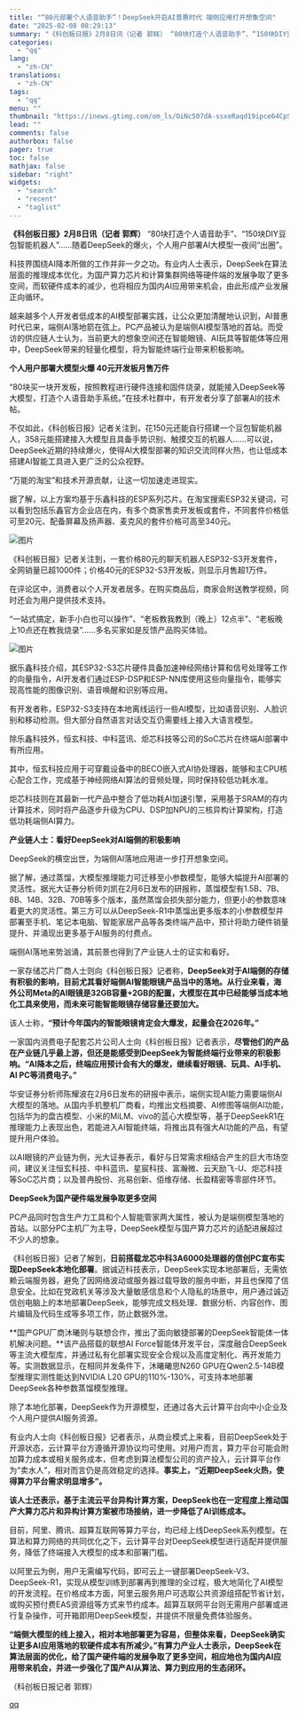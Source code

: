 ```yaml
---
title: "“80元部署个人语音助手”！DeepSeek开启AI普惠时代 端侧应用打开想象空间"
date: "2025-02-08 08:29:13"
summary: "《科创板日报》2月8日讯（记者 郭辉） “80块打造个人语音助手”、“150块DIY豆包智能机器人”..."
categories:
  - "qq"
lang:
  - "zh-CN"
translations:
  - "zh-CN"
tags:
  - "qq"
menu: ""
thumbnail: "https://inews.gtimg.com/om_ls/OiNc507dA-ssxeRaqd19ipce64CpS1aR5HvZYd805YtXcAA_640360/0"
lead: ""
comments: false
authorbox: false
pager: true
toc: false
mathjax: false
sidebar: "right"
widgets:
  - "search"
  - "recent"
  - "taglist"
---
```


**《科创板日报》2月8日讯（记者 郭辉）** “80块打造个人语音助手”、“150块DIY豆包智能机器人”……随着DeepSeek的爆火，个人用户部署AI大模型一夜间“出圈”。

科技界围绕AI降本所做的工作并非一夕之功。有业内人士表示，DeepSeek在算法层面的推理成本优化，为国产算力芯片和计算集群网络等硬件端的发展争取了更多空间，而软硬件成本的减少，也将相应为国内AI应用带来机会，由此形成产业发展正向循环。

越来越多个人开发者低成本的AI模型部署实践，让公众更加清醒地认识到，AI普惠时代已来，端侧AI落地箭在弦上。PC产品被认为是端侧AI模型落地的首站。而受访的供应链人士认为，当前更大的想象空间还在智能眼镜、AI玩具等智能体等应用中，DeepSeek带来的轻量化模型，将为智能终端行业带来积极影响。

**个人用户部署大模型火爆 40元开发板月售万件**

“80块买一块开发板，按照教程进行硬件连接和固件烧录，就能接入DeepSeek等大模型，打造个人语音助手系统。”在技术社群中，有开发者分享了部署AI的技术帖。

不仅如此，《科创板日报》记者关注到，花150元还能自行搭建一个豆包智能机器人，358元能搭建接入大模型且具备手势识别、触摸交互的机器人……可以说，DeepSeek近期的持续爆火，使得AI大模型部署的知识交流同样火热，也让低成本搭建AI智能工具进入更广泛的公众视野。

“万能的淘宝”和技术开源贡献，让这一切加速走进现实。

据了解，以上方案均基于乐鑫科技的ESP系列芯片。在淘宝搜索ESP32关键词，可以看到包括乐鑫官方企业店在内，有多个商家售卖开发板或套件，不同套件价格低可至20元、配备屏幕及扬声器、麦克风的套件价格可高至340元。

![图片](https://inews.gtimg.com/om_bt/O6Fvquhll1kTJjRj1EQEFg6E3QWduKxkATn0CqmgOueYoAA/641)

《科创板日报》记者关注到，一套价格80元的聊天机器人ESP32-S3开发套件，全网销量已超1000件；价格40元的ESP32-S3开发板，则显示月售超1万件。

在评论区中，消费者以个人开发者居多。在购买商品后，商家会附送教学视频，同时还会为用户提供技术支持。

“一站式搞定，新手小白也可以操作”、“老板教我教到（晚上）12点半”、“老板晚上10点还在教我烧录”……多名买家如是反馈产品购买体验。

![图片](https://inews.gtimg.com/om_bt/OSHumN-LaUh78M6vCtrMwusbxfYkiXKgs8kaAYCyIpZnwAA/641)

据乐鑫科技介绍，其ESP32-S3芯片硬件具备加速神经网络计算和信号处理等工作的向量指令，AI开发者们通过ESP-DSP和ESP-NN库使用这些向量指令，能够实现高性能的图像识别、语音唤醒和识别等应用。

有开发者称，ESP32-S3支持在本地离线运行一些AI模型，比如语音识别、人脸识别和移动检测。但大部分自然语言对话交互仍需要线上接入大语言模型。

除乐鑫科技外，恒玄科技、中科蓝讯、炬芯科技等公司的SoC芯片在终端AI部署中有所应用。

其中，恒玄科技应用于可穿戴设备中的BECO嵌入式AI协处理器，能够和主CPU核心配合工作，完成基于神经网络AI算法的音频处理，同时保持较低功耗水准。

炬芯科技则在其最新一代产品中整合了低功耗AI加速引擎，采用基于SRAM的存内计算技术，同时将产品逐步升级为CPU、DSP加NPU的三核异构计算架构，打造低功耗端侧AI算力。

**产业链人士：看好DeepSeek对AI端侧的积极影响**

DeepSeek的横空出世，为端侧AI落地应用进一步打开想象空间。

据了解，通过蒸馏，大模型推理能力可迁移至小参数模型，能够大幅提升AI部署的灵活性。据光大证券分析师刘凯在2月6日发布的研报称，蒸馏模型有1.5B、7B、8B、14B、32B、70B等多个版本，虽然蒸馏会损失部分能力，但更小的参数意味着更大的灵活性。第三方可以从DeepSeek-R1中蒸馏出更多版本的小参数模型并部署至手机、笔记本电脑、智能家居产品等各类终端产品中，预计将助力硬件销量提升、并涌现出更多基于AI服务的付费点。

端侧AI落地来势汹涌，其前景也得到了产业链人士的证实和看好。

一家存储芯片厂商人士则向《科创板日报》记者称，**DeepSeek对于AI端侧的存储有积极的影响，目前尤其看好端侧AI智能眼镜产品当中的落地。从行业来看，海外公司Meta的AI眼镜是32GB容量+2GB的配置，大模型在其中已经能够当成本地化工具来使用，而未来可能智能眼镜存储容量还要加大。**

该人士称，**“预计今年国内的智能眼镜肯定会大爆发，起量会在2026年。”**

一家国内消费电子配套芯片公司人士向《科创板日报》记者表示，**尽管他们的产品在产业链几乎最上游，但还是能感受到DeepSeek为智能终端行业带来的积极影响。“AI降本之后，终端应用预计会有大的爆发，继续看好眼镜、玩具、AI手机、AI PC等消费电子。”**

华安证券分析师陈耀波在2月6日发布的研报中表示，端侧实现AI能力需要端侧AI大模型的落地。从国内手机整机厂商看，均推出文档摘要、AI修图等端侧AI功能，包括华为的盘古模型、小米的MiLM、vivo的蓝心大模型等，基于DeepSeekR1在推理能力上表现出色，若能进入AI智能终端，将推出具有强大AI功能的产品，有望提升用户体验。

以AI眼镜的产业链为例，光大证券表示，看好与日常需求相结合产生的巨大市场空间，建议关注恒玄科技、中科蓝讯、星宸科技、富瀚微、云天励飞-U、炬芯科技等SoC芯片商；以及普冉股份、兆易创新、佰维存储、长盈精密等零部件环节。

**DeepSeek为国产硬件端发展争取更多空间**

PC产品同时包含生产力工具和个人智能管家两大属性，被认为是端侧模型落地的首站。以部分PC主机厂为主导，DeepSeek模型与国产算力芯片的适配进展超过不少人的想象。

《科创板日报》记者了解到，**日前搭载龙芯中科3A6000处理器的信创PC宣布实现DeepSeek本地化部署**。据诚迈科技表示，DeepSeek实现本地部署后，无需依赖云端服务器，避免了因网络波动或服务器过载导致的服务中断，并且也保障了信息安全。比如在党政机关等涉及大量敏感信息和个人隐私的场景中，用户通过诚迈信创电脑上的本地部署DeepSeek，能够完成文档处理、数据分析、内容创作、图片编辑及代码生成等多项工作，防止数据外泄。

**国产GPU厂商沐曦则与联想合作，推出了面向敏捷部署的DeepSeek智能体一体机解决问题。**该产品搭载的联想AI Force智能体开发平台，深度融合DeepSeek等主流大模型库，并通过私有化部署实现安全合规以及高度定制化、再开发能力等。实测数据显示，在相同并发条件下，沐曦曦思N260 GPU在Qwen2.5-14B模型推理实测性能达到NVIDIA L20 GPU的110%-130%，可支持本地部署DeepSeek各种参数蒸馏模型推理。

除了本地化部署，DeepSeek作为开源模型，还通过各大云计算平台向中小企业及个人用户提供AI服务资源。

有业内人士向《科创板日报》记者表示，从商业模式上来看，目前DeepSeek处于开源状态，云计算平台方遵循开源协议均可使用。对用户而言，算力平台可能会附加算力成本或相关服务成本，但考虑到算法模型公司的资产投入，云计算平台作为“卖水人”，相对而言仍是高效稳定的选择。**事实上，“近期DeepSeek火热，使得算力平台需求明显增多”。**

**该人士还表示，基于主流云平台异构计算方案，DeepSeek也在一定程度上推动国产大算力芯片和异构计算方案被市场接纳，进一步降低了AI训练成本。**

目前，阿里、腾讯、超算互联网等算力平台，均已经上线DeepSeek系列模型。在算法和算力网络的共同优化之下，云计算平台对DeepSeek模型进行适配并提供服务，降低了终端接入大模型的成本和部署门槛。

以阿里云为例，用户无需编写代码，即可云上一键部署DeepSeek-V3、DeepSeek-R1，实现从模型训练到部署再到推理的全过程，极大地简化了AI模型的开发流程。在价格成本方面，阿里云服务用户可选取公共资源组搭配节省计划，或购买预付费EAS资源组等方式来节约成本。超算互联网平台则无需用户部署或进行复杂操作，可开箱即用DeepSeek模型，并提供不限量免费体验服务。

**“端侧大模型的线上接入，相对本地部署更为容易，但整体来看，DeepSeek确实让更多AI应用落地的软硬件成本有所减少。”有算力产业人士表示，DeepSeek在算法层面的优化，给了国产硬件端的发展争取了更多空间，相应地也为国内AI应用带来机会，并进一步强化了国产AI从算法、算力到应用的生态闭环。**

（科创板日报记者 郭辉）

[qq](https://new.qq.com/rain/a/20250208A01KII00)
